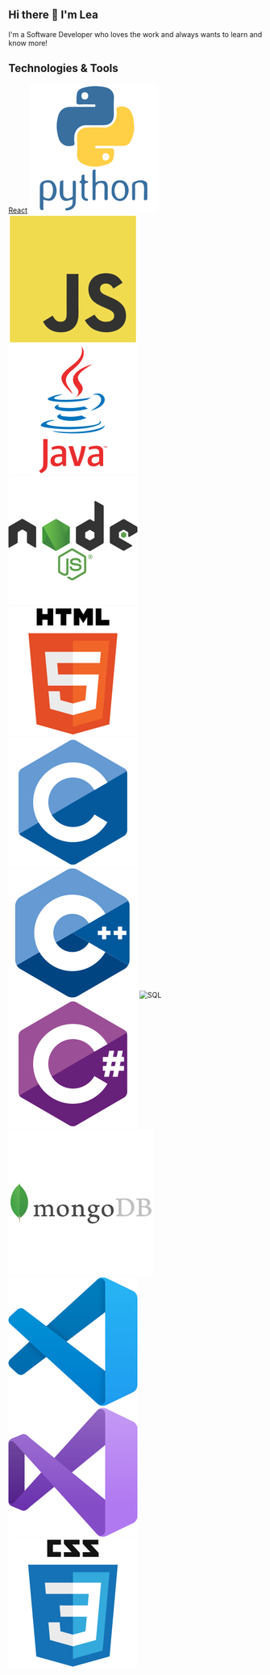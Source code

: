 ## Hi there 👋 I'm Lea
I'm a Software Developer who loves the work and always wants to learn and know more!
## Technologies & Tools
[React](https://github.com/devicons/devicon/blob/master/icons/react/react-original-wordmark.svg)
![Python](https://github.com/devicons/devicon/blob/master/icons/python/python-original-wordmark.svg)
![JS](https://github.com/devicons/devicon/blob/master/icons/javascript/javascript-original.svg)
![java](https://github.com/devicons/devicon/blob/master/icons/java/java-original-wordmark.svg)
![Node](https://github.com/devicons/devicon/blob/master/icons/nodejs/nodejs-original-wordmark.svg)
![html](https://github.com/devicons/devicon/blob/master/icons/html5/html5-original-wordmark.svg)
![C](https://github.com/devicons/devicon/blob/master/icons/c/c-original.svg)
![C++](https://github.com/devicons/devicon/blob/master/icons/cplusplus/cplusplus-original.svg)
![SQL](https://camo.githubusercontent.com/53a764c350cfa7c80ce46d3db9297add8923a36b855c9b692b0103b1e6a30e09/68747470733a2f2f75706c6f61642e77696b696d656469612e6f72672f77696b6970656469612f636f6d6d6f6e732f382f38372f53716c5f646174615f626173655f776974685f6c6f676f2e706e67)
![C#](https://github.com/devicons/devicon/blob/master/icons/csharp/csharp-original.svg)
![mongo DB](https://raw.githubusercontent.com/github/explore/80688e429a7d4ef2fca1e82350fe8e3517d3494d/topics/mongodb/mongodb.png)
![vcode](https://github.com/devicons/devicon/blob/master/icons/vscode/vscode-original.svg)
![visual studio](https://github.com/devicons/devicon/blob/master/icons/visualstudio/visualstudio-original.svg)
![CSS](https://github.com/devicons/devicon/blob/master/icons/css3/css3-original-wordmark.svg)



<!--
**leasalikov/leasalikov** is a ✨ _special_ ✨ repository because its `README.md` (this file) appears on your GitHub profile.

Here are some ideas to get you started:

- 🔭 I’m currently working on ...
- 🌱 I’m currently learning ...
- 👯 I’m looking to collaborate on ...
- 🤔 I’m looking for help with ...
- 💬 Ask me about ...
- 📫 How to reach me: ...
- 😄 Pronouns: ...
- ⚡ Fun fact: ...
-->
